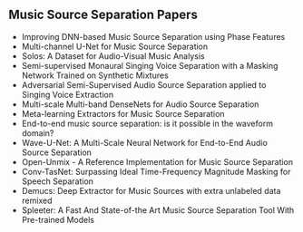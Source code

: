 <h2> Music Source Separation Papers </h2>

<ul>

                             

 <li><a target="_blank" href="https://github.com/manjunath5496/Music-Source-Separation-Papers/blob/master/mss(1).pdf" style="text-decoration:none;">Improving DNN-based Music Source Separation using Phase Features</a></li>

 <li><a target="_blank" href="https://github.com/manjunath5496/Music-Source-Separation-Papers/blob/master/mss(2).pdf" style="text-decoration:none;">Multi-channel U-Net for Music Source Separation</a></li>

<li><a target="_blank" href="https://github.com/manjunath5496/Music-Source-Separation-Papers/blob/master/mss(3).pdf" style="text-decoration:none;">Solos: A Dataset for Audio-Visual Music Analysis</a></li>
 <li><a target="_blank" href="https://github.com/manjunath5496/Music-Source-Separation-Papers/blob/master/mss(4).pdf" style="text-decoration:none;">Semi-supervised Monaural Singing Voice Separation with a Masking Network Trained on Synthetic Mixtures</a></li>                              
<li><a target="_blank" href="https://github.com/manjunath5496/Music-Source-Separation-Papers/blob/master/mss(5).pdf" style="text-decoration:none;">Adversarial Semi-Supervised Audio Source Separation applied to Singing Voice Extraction</a></li>
<li><a target="_blank" href="https://github.com/manjunath5496/Music-Source-Separation-Papers/blob/master/mss(6).pdf" style="text-decoration:none;">Multi-scale Multi-band DenseNets for Audio Source Separation</a></li>
 <li><a target="_blank" href="https://github.com/manjunath5496/Music-Source-Separation-Papers/blob/master/mss(7).pdf" style="text-decoration:none;">Meta-learning Extractors for Music Source Separation</a></li>

 <li><a target="_blank" href="https://github.com/manjunath5496/Music-Source-Separation-Papers/blob/master/mss(8).pdf" style="text-decoration:none;"> End-to-end music source separation: is it possible in the waveform domain? </a></li>
   <li><a target="_blank" href="https://github.com/manjunath5496/Music-Source-Separation-Papers/blob/master/mss(9).pdf" style="text-decoration:none;">Wave-U-Net: A Multi-Scale Neural Network for End-to-End Audio Source Separation</a></li>
  
   
 <li><a target="_blank" href="https://github.com/manjunath5496/Music-Source-Separation-Papers/blob/master/mss(10).pdf" style="text-decoration:none;">Open-Unmix - A Reference Implementation for Music Source Separation</a></li>                              
<li><a target="_blank" href="https://github.com/manjunath5496/Music-Source-Separation-Papers/blob/master/mss(11).pdf" style="text-decoration:none;">Conv-TasNet: Surpassing Ideal Time-Frequency Magnitude Masking for Speech Separation</a></li>
<li><a target="_blank" href="https://github.com/manjunath5496/Music-Source-Separation-Papers/blob/master/mss(12).pdf" style="text-decoration:none;">Demucs: Deep Extractor for Music Sources with extra unlabeled data remixed</a></li>
<li><a target="_blank" href="https://github.com/manjunath5496/Music-Source-Separation-Papers/blob/master/mss(13).pdf" style="text-decoration:none;">Spleeter: A Fast And State-of-the Art Music Source Separation Tool With Pre-trained Models</a></li>
</ul>
